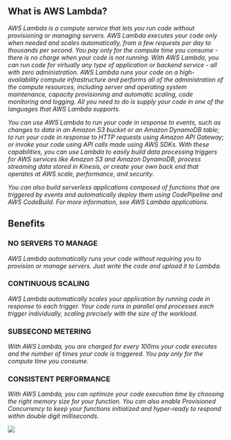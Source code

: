 ## **What is AWS Lambda?**

*AWS Lambda is a compute service that lets you run code without provisioning or managing servers. AWS Lambda executes your code only when*
*needed and scales automatically, from a few requests per day to thousands per second. You pay only for the compute time you consume -*
*there is no charge when your code is not running. With AWS Lambda, you can run code for virtually any type of application or backend*
*service - all with zero administration. AWS Lambda runs your code on a high-availability compute infrastructure and performs all of the* 
*administration of the compute resources, including server and operating system maintenance, capacity provisioning and automatic scaling,* 
*code monitoring and logging. All you need to do is supply your code in one of the languages that AWS Lambda supports.*

*You can use AWS Lambda to run your code in response to events, such as changes to data in an Amazon S3 bucket or an Amazon DynamoDB table;*
*to run your code in response to HTTP requests using Amazon API Gateway; or invoke your code using API calls made using AWS SDKs. With* 
*these capabilities, you can use Lambda to easily build data processing triggers for AWS services like Amazon S3 and Amazon DynamoDB,* 
*process streaming data stored in Kinesis, or create your own back end that operates at AWS scale, performance, and security.*

*You can also build serverless applications composed of functions that are triggered by events and automatically deploy them using* 
*CodePipeline and AWS CodeBuild. For more information, see AWS Lambda applications.*

## **Benefits**

### **NO SERVERS TO MANAGE**
*AWS Lambda automatically runs your code without requiring you to provision or manage servers. Just write the code and upload it to Lambda.*

### **CONTINUOUS SCALING**
*AWS Lambda automatically scales your application by running code in response to each trigger. Your code runs in parallel and processes* 
*each trigger individually, scaling precisely with the size of the workload.*

### **SUBSECOND METERING**
*With AWS Lambda, you are charged for every 100ms your code executes and the number of times your code is triggered. You pay only for the compute* 
*time you consume.*

### **CONSISTENT PERFORMANCE**
*With AWS Lambda, you can optimize your code execution time by choosing the right memory size for your function. You can also enable Provisioned* 
*Concurrency to keep your functions initialized and hyper-ready to respond within double digit milliseconds.*



![](https://d1.awsstatic.com/product-marketing/Lambda/Diagrams/product-page-diagram_Lambda-HowItWorks.68a0bcacfcf46fccf04b97f16b686ea44494303f.png)
